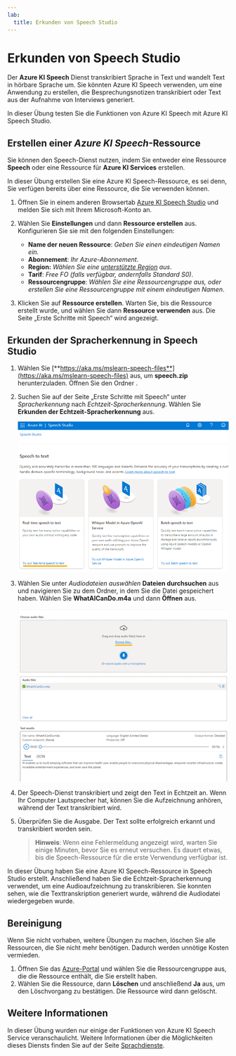 ```yaml
---
lab:
  title: Erkunden von Speech Studio
---
```


# Erkunden von Speech Studio

Der **Azure KI Speech** Dienst transkribiert Sprache in Text und wandelt Text in hörbare Sprache um. Sie könnten Azure KI Speech verwenden, um eine Anwendung zu erstellen, die Besprechungsnotizen transkribiert oder Text aus der Aufnahme von Interviews generiert.

In dieser Übung testen Sie die Funktionen von Azure KI Speech mit Azure KI Speech Studio. 

## Erstellen einer *Azure KI Speech*-Ressource

Sie können den Speech-Dienst nutzen, indem Sie entweder eine Ressource **Speech** oder eine Ressource für **Azure KI Services** erstellen.

In dieser Übung erstellen Sie eine Azure KI Speech-Ressource, es sei denn, Sie verfügen bereits über eine Ressource, die Sie verwenden können.

1. Öffnen Sie in einem anderen Browsertab [Azure KI Speech Studio](https://speech.microsoft.com/) und melden Sie sich mit Ihrem Microsoft-Konto an.

1. Wählen Sie **Einstellungen** und dann **Ressource erstellen** aus. Konfigurieren Sie sie mit den folgenden Einstellungen:
    - **Name der neuen Ressource**: *Geben Sie einen eindeutigen Namen ein.*
    - **Abonnement**: *Ihr Azure-Abonnement*.
    - **Region:** *Wählen Sie eine [unterstützte Region](https://learn.microsoft.com/azure/ai-services/speech-service/regions) aus*.
    - **Tarif**: *Free FO (falls verfügbar, andernfalls Standard S0)*.
    - **Ressourcengruppe**: *Wählen Sie eine Ressourcengruppe aus, oder erstellen Sie eine Ressourcengruppe mit einem eindeutigen Namen*.
1. Klicken Sie auf **Ressource erstellen**. Warten Sie, bis die Ressource erstellt wurde, und wählen Sie dann **Ressource verwenden** aus. Die Seite „Erste Schritte mit Speech“ wird angezeigt.

## Erkunden der Spracherkennung in Speech Studio

1. Wählen Sie [**https://aka.ms/mslearn-speech-files**](https://aka.ms/mslearn-speech-files) aus, um **speech.zip** herunterzuladen. Öffnen Sie den Ordner . 

1. Suchen Sie auf der Seite „Erste Schritte mit Speech“ unter *Spracherkennung* nach *Echtzeit-Spracherkennung*. Wählen Sie **Erkunden der Echtzeit-Spracherkennung** aus.

    ![Erste Schritte mit Speech](media/recognize-synthesize-speech/try-out-speech-to-text.png)

1. Wählen Sie unter *Audiodateien auswählen* **Dateien durchsuchen** aus und navigieren Sie zu dem Ordner, in dem Sie die Datei gespeichert haben. Wählen Sie **WhatAICanDo.m4a** und dann **Öffnen** aus.

    ![Dateien durchsuchen](media/recognize-synthesize-speech/browse-files-speech.png)

1. Der Speech-Dienst transkribiert und zeigt den Text in Echtzeit an. Wenn Ihr Computer Lautsprecher hat, können Sie die Aufzeichnung anhören, während der Text transkribiert wird.
1. Überprüfen Sie die Ausgabe. Der Text sollte erfolgreich erkannt und transkribiert worden sein.

    > **Hinweis**: Wenn eine Fehlermeldung angezeigt wird, warten Sie einige Minuten, bevor Sie es erneut versuchen. Es dauert etwas, bis die Speech-Ressource für die erste Verwendung verfügbar ist.

In dieser Übung haben Sie eine Azure KI Speech-Ressource in Speech Studio erstellt. Anschließend haben Sie die Echtzeit-Spracherkennung verwendet, um eine Audioaufzeichnung zu transkribieren. Sie konnten sehen, wie die Texttranskription generiert wurde, während die Audiodatei wiedergegeben wurde.

## Bereinigung

Wenn Sie nicht vorhaben, weitere Übungen zu machen, löschen Sie alle Ressourcen, die Sie nicht mehr benötigen. Dadurch werden unnötige Kosten vermieden.

1. Öffnen Sie das [Azure-Portal]( https://portal.azure.com) und wählen Sie die Ressourcengruppe aus, die die Ressource enthält, die Sie erstellt haben.
1. Wählen Sie die Ressource, dann **Löschen** und anschließend **Ja** aus, um den Löschvorgang zu bestätigen. Die Ressource wird dann gelöscht.

## Weitere Informationen

In dieser Übung wurden nur einige der Funktionen von Azure KI Speech Service veranschaulicht. Weitere Informationen über die Möglichkeiten dieses Diensts finden Sie auf der Seite [Sprachdienste](https://azure.microsoft.com/services/cognitive-services/speech-services).
